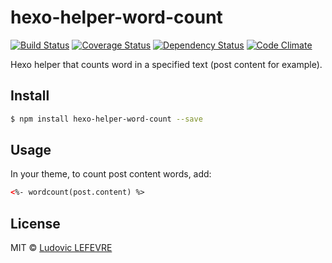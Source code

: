 # hexo-helper-word-count

[![Build Status][travis-image]][travis-url]
[![Coverage Status][coveralls-image]][coveralls-url]
[![Dependency Status][daviddm-url]][daviddm-image]
[![Code Climate](https://codeclimate.com/github/ludoviclefevre/hexo-helper-word-count/badges/gpa.svg)](https://codeclimate.com/github/ludoviclefevre/hexo-helper-word-count)

Hexo helper that counts word in a specified text (post content for example).


## Install

``` bash
$ npm install hexo-helper-word-count --save
```

## Usage

In your theme, to count post content words, add:

```html
<%- wordcount(post.content) %>
```

## License

MIT © [Ludovic LEFEVRE](http://www.ludoviclefevre.fr)


[coveralls-image]: https://coveralls.io/repos/ludoviclefevre/hexo-helper-word-count/badge.svg
[coveralls-url]: https://coveralls.io/r/ludoviclefevre/hexo-helper-word-count?branch=master
[travis-url]: https://travis-ci.org/ludoviclefevre/hexo-helper-word-count
[travis-image]: https://travis-ci.org/ludoviclefevre/hexo-helper-word-count.svg?branch=master
[daviddm-url]: https://david-dm.org/ludoviclefevre/hexo-helper-word-count.svg?theme=shields.io
[daviddm-image]: https://david-dm.org/ludoviclefevre/hexo-helper-word-count
